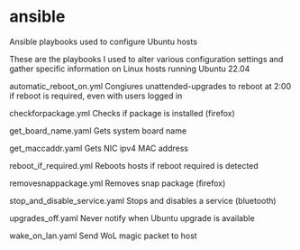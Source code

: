 # ansible
Ansible playbooks used to configure Ubuntu hosts

These are the playbooks I used to alter various configuration settings and gather specific information on Linux hosts running Ubuntu 22.04

automatic_reboot_on.yml
Congiures unattended-upgrades to reboot at 2:00 if reboot is required, even with users logged in

checkforpackage.yml
Checks if package is installed (firefox)

get_board_name.yaml
Gets system board name

get_maccaddr.yaml
Gets NIC ipv4 MAC address

reboot_if_required.yml
Reboots hosts if reboot required is detected

removesnappackage.yml
Removes snap package (firefox)

stop_and_disable_service.yaml
Stops and disables a service (bluetooth)

upgrades_off.yaml
Never notify when Ubuntu upgrade is available

wake_on_lan.yaml
Send WoL magic packet to host

